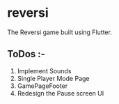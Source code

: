 # reversi

The Reversi game built using Flutter.

## ToDos :-
1. Implement Sounds
2. Single Player Mode Page
3. GamePageFooter 
4. Redesign the Pause screen UI
